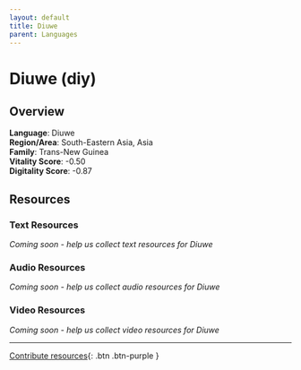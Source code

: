 ```yaml
---
layout: default
title: Diuwe
parent: Languages
---
```


# Diuwe (diy)

## Overview

**Language**: Diuwe  
**Region/Area**: South-Eastern Asia, Asia  
**Family**: Trans-New Guinea  
**Vitality Score**: -0.50  
**Digitality Score**: -0.87  

## Resources

### Text Resources
*Coming soon - help us collect text resources for Diuwe*

### Audio Resources
*Coming soon - help us collect audio resources for Diuwe*

### Video Resources
*Coming soon - help us collect video resources for Diuwe*

---

[Contribute resources](https://fairtrain.github.io/){: .btn .btn-purple }
